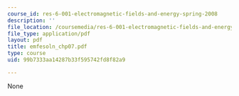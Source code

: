 ```yaml
---
course_id: res-6-001-electromagnetic-fields-and-energy-spring-2008
description: ''
file_location: /coursemedia/res-6-001-electromagnetic-fields-and-energy-spring-2008/99b7333aa14287b33f595742fd8f82a9_emfesoln_chp07.pdf
file_type: application/pdf
layout: pdf
title: emfesoln_chp07.pdf
type: course
uid: 99b7333aa14287b33f595742fd8f82a9

---
```

None